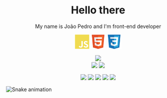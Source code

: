 <h1 align=center>Hello there</h1>
<p align=center>My name is João Pedro and I'm front-end developer</p>

<div align=center>
<img align="center" alt="Rafa-Js" width="40" src="https://raw.githubusercontent.com/devicons/devicon/master/icons/javascript/javascript-plain.svg">
<img align="center" alt="Rafa-HTML" width="40" src="https://raw.githubusercontent.com/devicons/devicon/master/icons/html5/html5-original.svg">
<img align="center" alt="Rafa-CSS" width="40" src="https://raw.githubusercontent.com/devicons/devicon/master/icons/css3/css3-original.svg">
<br>
<br>
<!-- first card -->
<img src="https://github-readme-stats.vercel.app/api?username=joaopedro-costa&show_icons=true&theme=jolly&title_color=a930fa&border_color=a930fa&border_radius=10&bg_color=45,000,000&icon_color=a930fa&text_bold=false&line_height=20&include_all_commits=true&count_private=true&card_width=700">
<br>
<!-- second card -->
<img src="https://github-readme-stats.vercel.app/api/top-langs/?username=anuraghazra&layout=compact&bg_color=0,000,000&title_color=bf64fb&text_color=fff&border_color=bf64fb&border_radius=10&card_width=480">
<img src="https://media.giphy.com/media/JIX9t2j0ZTN9S/giphy.gif" width=162px>

<a href="https://www.instagram.com/jaopedroo__/"  target="_blank"><img src="https://img.shields.io/badge/  Instagram-000?style=for-the-badge&logo=instagram&logoColor=a930fa" target="_blank"></a>
<a href="https://www.linkedin.com/in/jo%C3%A3o-pedro-costa-409831157/"  target="_blank"><img src="https://img.shields.io/badge/  linkedin-000?style=for-the-badge&logo=linkedin&logoColor=a930fa" target="_blank"></a>
<a href="mailto:joaopedrodgfcosta@outlook.com"  target="_blank"><img src="https://img.shields.io/badge/  Email-000000?style=for-the-badge&logo=microsoft-outlook&logoColor=a930fa" target="_blank"></a>
<a href="https://joaopedro-costa.github.io/portfolio"  target="_blank"><img src="https://img.shields.io/badge/  Portfolio-000000?style=for-the-badge&logo=about.me&logoColor=a930fa" target="_blank"></a>
<a href="https://www.behance.net/joaopedro184"  target="_blank"><img src="https://img.shields.io/badge/  Behance-000000?style=for-the-badge&logo=behance&logoColor=a930fa" target="_blank"></a>
</div>

![Snake animation](https://github.com/joaopedro-costa/joaopedro-costa/blob/output/github-contribution-grid-snake.svg)
